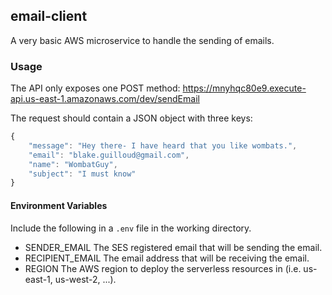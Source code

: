 ## email-client
A very basic AWS microservice to handle the sending of emails.

### Usage
The API only exposes one POST method: https://mnyhqc80e9.execute-api.us-east-1.amazonaws.com/dev/sendEmail

The request should contain a JSON object with three keys:

```javascript
{
	"message": "Hey there- I have heard that you like wombats.",
	"email": "blake.guilloud@gmail.com",
	"name": "WombatGuy",
	"subject": "I must know"
}
```

#### Environment Variables
Include the following in a `.env` file in the working directory.
- SENDER_EMAIL
		The SES registered email that will be sending the email.
- RECIPIENT_EMAIL
		The email address that will be receiving the email.
- REGION
		The AWS region to deploy the serverless resources in (i.e. us-east-1, us-west-2, ...).
